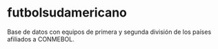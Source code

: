 # futbolsudamericano
Base de datos con equipos de primera y segunda división de los países afiliados a CONMEBOL.
